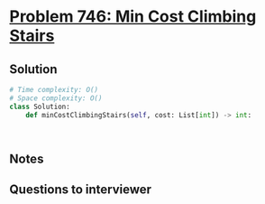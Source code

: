 # [Problem 746: Min Cost Climbing Stairs](https://leetcode.com/problems/min-cost-climbing-stairs/)

## Solution

```py
# Time complexity: O()
# Space complexity: O()
class Solution:
    def minCostClimbingStairs(self, cost: List[int]) -> int:




```

## Notes

## Questions to interviewer
